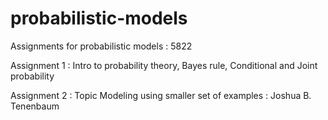 # probabilistic-models
Assignments for probabilistic models : 5822 

Assignment 1 : Intro to probability theory, Bayes rule, Conditional and Joint probability

Assignment 2 : Topic Modeling using smaller set of examples : Joshua B. Tenenbaum
